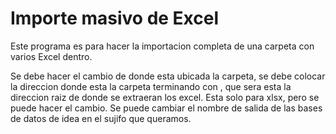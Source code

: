 # Importe masivo de Excel

Este programa es para hacer la importacion completa de una carpeta con varios Excel dentro.

Se debe hacer el cambio de donde esta ubicada la carpeta, se debe colocar la direccion donde esta la carpeta terminando con \, que sera esta la direccion raiz de donde se extraeran los excel. Esta solo para xlsx, pero se puede hacer el cambio. Se puede cambiar el nombre de salida de las bases de datos de idea en el sujifo que queramos.
